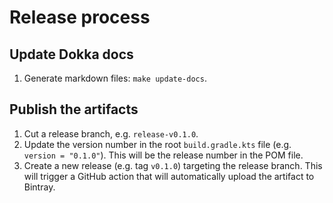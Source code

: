 # Release process

## Update Dokka docs

1. Generate markdown files: `make update-docs`.

## Publish the artifacts

1. Cut a release branch, e.g. `release-v0.1.0`.
1. Update the version number in the root `build.gradle.kts` file (e.g. `version = "0.1.0"`). This will be the release number in the POM file.
1. Create a new release (e.g. tag `v0.1.0`) targeting the release branch. This will trigger a GitHub action that will automatically upload the artifact to Bintray.
